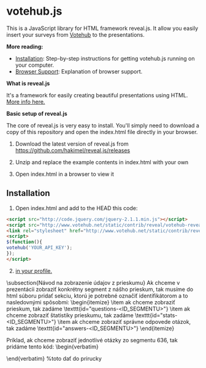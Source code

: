 votehub.js
==========

This is a JavaScript library for HTML framework reveal.js. It allow you easily insert your surveys from [Votehub](http://www.votehub.net/en) to the presentations.

**More reading:**

  * [Installation](https://github.com/peter16/votehub.js#installation): Step-by-step instructions for getting votehub.js running on your computer.
  * [Browser Support](http://example.com): Explanation of browser support.

**What is reveal.js**

It's a framework for easily creating beautiful presentations using HTML. [More info here.](https://github.com/hakimel/reveal.js)

**Basic setup of reveal.js**

The core of reveal.js is very easy to install. You'll simply need to download a copy of this repository and open the index.html file directly in your browser.

1.  Download the latest version of reveal.js from https://github.com/hakimel/reveal.js/releases

2.  Unzip and replace the example contents in index.html with your own

3.  Open index.html in a browser to view it

Installation
-----------

1. Open index.html and add to the HEAD this code:

```html
<script src="http://code.jquery.com/jquery-2.1.1.min.js"></script>
<script src="http://www.votehub.net/static/contrib/reveal/votehub-reveal-1.0.0.min.js"></script>
<link rel="stylesheet" href="http://www.votehub.net/static/contrib/reveal/votehub-reveal-1.0.0.min.css">
<script>
$(function(){
votehub('YOUR_API_KEY');
});
</script>
```

2. [in your profile.](http://www.votehub.net/en/accounts/api-keys/)

\subsection{Návod na zobrazenie údajov z prieskumu}
Ak chceme v prezentácii zobraziť konkrétny segment z nášho prieskum, tak musíme do html súboru pridať sekciu, ktorú je potrebné označiť identifikátorom a to nasledovnými spôsobmi:
\begin{itemize}
\item ak chceme zobraziť prieskum, tak zadáme \texttt{id="questions-<ID\_SEGMENTU>"}
\item ak chceme zobraziť štatistiky prieskumu, tak zadáme \texttt{id="stats-<ID\_SEGMENTU>"}
\item ak chceme zobraziť správne odpovede otázok, tak zadáme \texttt{id="answers-<ID\_SEGMENTU>"}
\end{itemize}

Príklad, ak chceme zobraziť jednotlivé otázky zo segmentu 636, tak pridáme tento kód:
\begin{verbatim}
<section id="questions-636">
</section>
\end{verbatim}
%toto dať do prirucky
